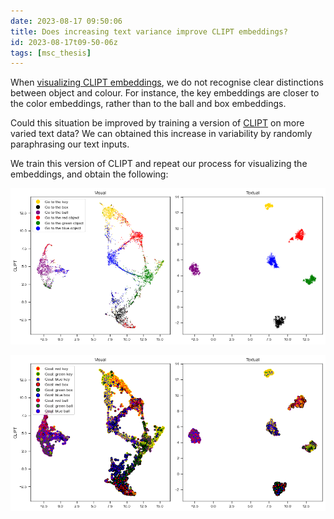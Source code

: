 ```yaml
---
date: 2023-08-17 09:50:06
title: Does increasing text variance improve CLIPT embeddings?
id: 2023-08-17t09-50-06z
tags: [msc_thesis]
---
```


When [visualizing CLIPT embeddings](2023-08-15t11-54-42z.md), we do not
recognise clear distinctions between object and colour. For instance, the key
embeddings are closer to the color embeddings, rather than to the ball and box
embeddings.

Could this situation be improved by training a version of
[CLIPT](2023-07-10t16-36-37z.md) on more varied text data? We can obtained this
increase in variability by randomly paraphrasing our text inputs.

We train this version of CLIPT and repeat our process for visualizing the
embeddings, and obtain the following:

![clipt embs para](images/thesis/clusters_task_para.png)

![clipt embs para](images/thesis/clusters_goal_para.png)
